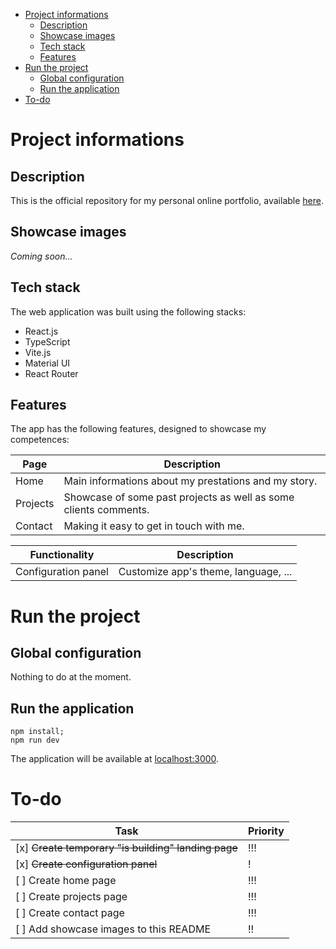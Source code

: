 - [Project informations](#project-informations)
  - [Description](#description)
  - [Showcase images](#showcase-images)
  - [Tech stack](#tech-stack)
  - [Features](#features)
- [Run the project](#run-the-project)
  - [Global configuration](#global-configuration)
  - [Run the application](#run-the-application)
- [To-do](#to-do)

# Project informations

## Description

This is the official repository for my personal online portfolio, available [here](https://mvagnon.dev/).

## Showcase images

_Coming soon..._

## Tech stack

The web application was built using the following stacks:

- React.js
- TypeScript
- Vite.js
- Material UI
- React Router

## Features

The app has the following features, designed to showcase my competences:

| Page     | Description                                                      |
| -------- | ---------------------------------------------------------------- |
| Home     | Main informations about my prestations and my story.             |
| Projects | Showcase of some past projects as well as some clients comments. |
| Contact  | Making it easy to get in touch with me.                          |

| Functionality       | Description                          |
| ------------------- | ------------------------------------ |
| Configuration panel | Customize app's theme, language, ... |

# Run the project

## Global configuration

Nothing to do at the moment.

## Run the application

```
npm install;
npm run dev
```

The application will be available at [localhost:3000](http://localhost:3000).

# To-do

| Task                                                | Priority |
| --------------------------------------------------- | -------- |
| [x] ~~Create temporary "is building" landing page~~ | !!!      |
| [x] ~~Create configuration panel~~                  | !        |
| [ ] Create home page                                | !!!      |
| [ ] Create projects page                            | !!!      |
| [ ] Create contact page                             | !!!      |
| [ ] Add showcase images to this README              | !!       |
